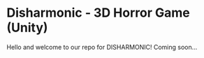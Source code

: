 # Disharmonic - 3D Horror Game (Unity)
Hello and welcome to our repo for DISHARMONIC! Coming soon...
